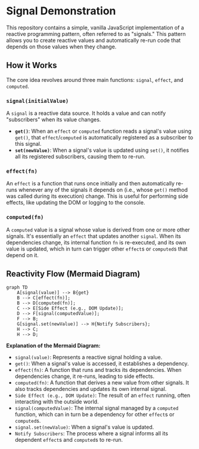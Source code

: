 # Signal Demonstration

This repository contains a simple, vanilla JavaScript implementation of a reactive programming pattern, often referred to as "signals." This pattern allows you to create reactive values and automatically re-run code that depends on those values when they change.

## How it Works

The core idea revolves around three main functions: `signal`, `effect`, and `computed`.

### `signal(initialValue)`

A `signal` is a reactive data source. It holds a value and can notify "subscribers" when its value changes.

- **`get()`**: When an `effect` or `computed` function reads a signal's value using `get()`, that `effect`/`computed` is automatically registered as a subscriber to this signal.
- **`set(newValue)`**: When a signal's value is updated using `set()`, it notifies all its registered subscribers, causing them to re-run.

### `effect(fn)`

An `effect` is a function that runs once initially and then automatically re-runs whenever any of the signals it depends on (i.e., whose `get()` method was called during its execution) change. This is useful for performing side effects, like updating the DOM or logging to the console.

### `computed(fn)`

A `computed` value is a signal whose value is derived from one or more other signals. It's essentially an `effect` that updates another `signal`. When its dependencies change, its internal function `fn` is re-executed, and its own value is updated, which in turn can trigger other `effect`s or `computed`s that depend on it.

## Reactivity Flow (Mermaid Diagram)

```mermaid
graph TD
    A[signal(value)] --> B{get}
    B --> C[effect(fn)];
    B --> D[computed(fn)];
    C --> E[Side Effect (e.g., DOM Update)];
    D --> F[signal(computedValue)];
    F --> B;
    G[signal.set(newValue)] --> H{Notify Subscribers};
    H --> C;
    H --> D;
```

**Explanation of the Mermaid Diagram:**

- `signal(value)`: Represents a reactive signal holding a value.
- `get()`: When a signal's value is accessed, it establishes a dependency.
- `effect(fn)`: A function that runs and tracks its dependencies. When dependencies change, it re-runs, leading to side effects.
- `computed(fn)`: A function that derives a new value from other signals. It also tracks dependencies and updates its own internal signal.
- `Side Effect (e.g., DOM Update)`: The result of an `effect` running, often interacting with the outside world.
- `signal(computedValue)`: The internal signal managed by a `computed` function, which can in turn be a dependency for other `effect`s or `computed`s.
- `signal.set(newValue)`: When a signal's value is updated.
- `Notify Subscribers`: The process where a signal informs all its dependent `effect`s and `computed`s to re-run.
